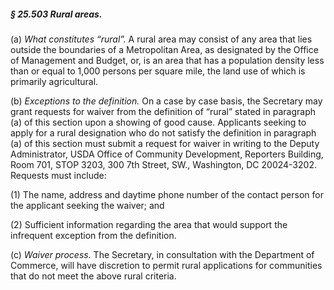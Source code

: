 ##### § 25.503 Rural areas. #####

(a) *What constitutes “rural”.* A rural area may consist of any area that lies outside the boundaries of a Metropolitan Area, as designated by the Office of Management and Budget, or, is an area that has a population density less than or equal to 1,000 persons per square mile, the land use of which is primarily agricultural.

(b) *Exceptions to the definition.* On a case by case basis, the Secretary may grant requests for waiver from the definition of “rural” stated in paragraph (a) of this section upon a showing of good cause. Applicants seeking to apply for a rural designation who do not satisfy the definition in paragraph (a) of this section must submit a request for waiver in writing to the Deputy Administrator, USDA Office of Community Development, Reporters Building, Room 701, STOP 3203, 300 7th Street, SW., Washington, DC 20024-3202. Requests must include:

(1) The name, address and daytime phone number of the contact person for the applicant seeking the waiver; and

(2) Sufficient information regarding the area that would support the infrequent exception from the definition.

(c) *Waiver process.* The Secretary, in consultation with the Department of Commerce, will have discretion to permit rural applications for communities that do not meet the above rural criteria.